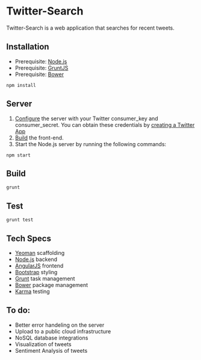 # Twitter-Search

Twitter-Search is a web application that searches for recent tweets.


## Installation

* Prerequisite: [Node.js](https://nodejs.org/en/) 
* Prerequisite: [GruntJS](http://gruntjs.com/getting-started) 
* Prerequisite: [Bower](http://bower.io/#install-bower)  

```
npm install 
```

## Server

1. [Configure](https://github.com/maxcarter/TwitterSearch/blob/master/server/config.js) the server with your Twitter consumer_key and consumer_secret. You can obtain these credentials by [creating a Twitter App](https://apps.twitter.com/)
2. [Build](https://github.com/maxcarter/Quick#build) the front-end.
4. Start the Node.js server by running the following commands:

```
npm start
```

## Build

```
grunt
```

## Test

```
grunt test
```

## Tech Specs

* [Yeoman](http://yeoman.io/) scaffolding
* [Node.js](https://nodejs.org/en/) backend
* [AngularJS](https://angularjs.org/) frontend
* [Bootstrap](http://getbootstrap.com/) styling
* [Grunt](http://gruntjs.com/) task management 
* [Bower](http://bower.io/) package management
* [Karma](https://karma-runner.github.io/0.13/index.html) testing


## To do:

* Better error handeling on the server
* Upload to a public cloud infrastructure 
* NoSQL database integrations
* Visualization of tweets
* Sentiment Analysis of tweets


